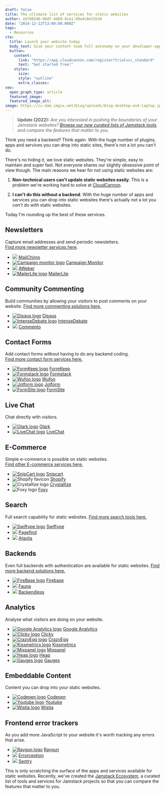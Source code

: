 ```yaml
---
draft: false
title: The ultimate list of services for static websites
author: a5f00346-90df-4d69-9ce1-d9e4c8e51b10
date: "2014-12-12T13:00:00.000Z"
tags:
  - Resources
cta:
  title: Launch your website today
  body_text: Give your content team full autonomy on your developer-approved tech stack with CloudCannon.
  button:
    content: 
      link: "https://app.cloudcannon.com/register?trial=cc_standard"
      text: "Get started free!"
    styles:
      size:
      style: "outline"
      extra_classes:
seo:
  open_graph_type: article
  featured_image:
  featured_image_alt:
image: https://cc-dam.imgix.net/blog/uploads/blog-desktop-and-laptop.jpg
---
```

> **Update (2022):**  *Are you interested in pushing the boundaries of your Jamstack websites? [Browse our new curated lists of Jamstack tools](https://cloudcannon.com/community/jamstack-ecosystem/), and compare the features that matter to you.*

Think you need a backend? Think again. With the huge number of plugins, apps and services you can drop into static sites, there's not a lot you can't do.

There's no hiding it, we love static websites. They're simple, easy to maintain and super fast. Not everyone shares our slightly obsessive point of view though. The main reasons we hear for not using static websites are:

1. **Non-technical users can't update static websites easily**. This is a problem we're working hard to solve at [CloudCannon](http://cloudcannon.com).

2. **I can't do this without a backend**. With the huge number of apps and services you can drop into static websites there's actually not a lot you *can't* do with static websites.

Today I'm rounding up the best of these services.

<div class="t-posts__content-roundup-boxes"><h2>Newsletters</h2><p>Capture email addresses and send periodic newsletters.<br /><a href="https://cloudcannon.com/community/jamstack-ecosystem/newsletters/">Find more newsletter services here</a>.</p><ul><li><img src="https://cc-dam.imgix.net/community/assets/ecosystem/newsletter/mailchimp-fav.jpg" /> <a href="http://mailchimp.com">MailChimp</a></li><li><a href="https://www.campaignmonitor.com/"><img alt="Campaign monitor logo" src="https://cc-dam.imgix.net/community/assets/ecosystem/newsletter/cmonitor-fav.jpg" /></a> <a target="_blank" rel="noopener" href="https://www.campaignmonitor.com/">Campaign Monitor</a></li><li><img src="https://cc-dam.imgix.net/community/assets/ecosystem/newsletter/aweber-fav.jpg" /> <a target="_blank" rel="noopener" href="https://www.aweber.com/email-newsletters.htm">AWeber</a></li><li><a href="https://www.mailerlite.com"><img alt="MailerLite logo" src="https://cc-dam.imgix.net/community/assets/ecosystem/newsletter/mailerlite-fav.jpg" /></a> <a href="https://www.mailerlite.com">MailerLite</a></li></ul><h2> </h2><h2>Community Commenting</h2><p>Build communities by allowing your visitors to post comments on your website. <a href="https://cloudcannon.com/community/jamstack-ecosystem/commenting/">Find more commenting solutions here.</a></p><ul><li><a href="https://disqus.com"><img alt="Disqus logo" src="https://cc-dam.imgix.net/community/assets/ecosystem/commenting/disqus-fav.jpg" /></a> <a href="https://disqus.com">Disqus</a></li><li><a href="http://intensedebate.com/"><img alt="IntenseDebate logo" src="https://cc-dam.imgix.net/community/assets/ecosystem/commenting/intense-fav.jpg" /></a> <a href="http://intensedebate.com/">IntenseDebate</a></li><li><img src="https://cc-dam.imgix.net/community/assets/ecosystem/commenting/commento-fav.jpg" /> <a target="_blank" rel="noopener" href="https://commento.io/">Commento</a></li></ul><h2> </h2><h2>Contact Forms</h2><p>Add contact forms without having to do any backend coding.<br /><a href="https://cloudcannon.com/community/jamstack-ecosystem/contact-forms/">Find more contact form services here.</a></p><ul><li><a href="https://formkeep.com/"><img alt="FormKeep logo" src="https://cc-dam.imgix.net/community/assets/ecosystem/contact-form/formkeep-fav.jpg" /></a> <a href="https://formkeep.com/">FormKeep</a></li><li><a href="https://www.formstack.com/"><img alt="Formstack logo" src="https://cc-dam.imgix.net/community/assets/ecosystem/contact-form/formstack-fav.jpg" /></a> <a href="https://www.formstack.com/">Formstack</a></li><li><a href="http://www.wufoo.com/"><img alt="Wufoo logo" src="https://cc-dam.imgix.net/community/assets/ecosystem/contact-form/wufoo-fav.jpg" /></a> <a href="http://www.wufoo.com/">Wufoo</a></li><li><a href="http://www.jotform.com/"><img alt="Jotform logo" src="https://cc-dam.imgix.net/community/assets/ecosystem/contact-form/jotform-fav.jpg" /></a> <a href="http://www.jotform.com/">Jotform</a></li><li><a href="https://www.formsite.com/"><img alt="FormSite logo" src="https://cc-dam.imgix.net/community/assets/ecosystem/contact-form/formsite-fav.jpg" /></a> <a href="https://www.formsite.com/">FormSite</a></li></ul><h2> </h2><h2>Live Chat</h2><p>Chat directly with visitors.</p><ul><li><a href="https://www.olark.com/"><img alt="Olark logo" src="https://cc-dam.imgix.net/Group.jpg" /></a> <a href="https://www.olark.com/">Olark</a></li><li><a href="http://www.livechatinc.com/"><img alt="LiveChat logo" src="https://cc-dam.imgix.net/Livechat_fsvicon.jpg" /></a> <a href="http://www.livechatinc.com/">LiveChat</a></li></ul><h2> </h2><h2>E-Commerce</h2><p>Simple e-commerce is possible on static websites.<br /><a href="https://cloudcannon.com/community/jamstack-ecosystem/ecommerce/">Find other E-commerce services here.</a></p><ul><li><a href="http://snipcart.com"><img alt="SnipCart logo" src="https://cc-dam.imgix.net/community/assets/ecosystem/ecommerce/snipcart-fav.jpg" /></a> <a href="http://snipcart.com">Snipcart</a></li><li><img src="https://cc-dam.imgix.net/community/assets/ecosystem/ecommerce/shopify-fav.jpg" alt="Shopify favicon" /> <a target="_blank" rel="noopener" href="https://www.shopify.com/plus/solutions/headless-commerce">Shopify</a></li><li><img src="https://cc-dam.imgix.net/community/assets/ecosystem/ecommerce/crystallize-fav.jpg" alt="Crystallize logo" /> <a target="_blank" rel="noopener" href="https://crystallize.com/">Crystallize</a></li><li><img src="https://cc-dam.imgix.net/community/assets/ecosystem/ecommerce/foxy-fav.jpg" alt="Foxy logo" /> <a target="_blank" rel="noopener" href="https://foxy.io/">Foxy</a></li></ul><h2> </h2><h2>Search</h2><p>Full search capability for static websites. <a href="https://cloudcannon.com/community/jamstack-ecosystem/search/">Find more search tools here.</a></p><ul><li><a href="https://swiftype.com/"><img alt="Swiftype logo" src="https://cc-dam.imgix.net/community/assets/ecosystem/search/swifttype-fav.jpg" /></a> <a href="https://swiftype.com/">Swiftype</a></li><li><img src="https://cc-dam.imgix.net/Pagefind_1.jpg" /> <a target="_blank" rel="noopener" href="https://pagefind.app/">Pagefind</a></li><li><img src="https://cc-dam.imgix.net/community/assets/ecosystem/search/algolia-fav.jpg" /> <a target="_blank" rel="noopener" href="https://www.algolia.com/">Algolia</a></li></ul> <h2>Backends</h2><p>Even full backends with authentication are available for static websites. <a href="https://cloudcannon.com/community/jamstack-ecosystem/backends/">Find more backend solutions here.</a></p><ul><li><a href="https://www.firebase.com/"><img alt="FireBase logo" src="https://cc-dam.imgix.net/community/assets/ecosystem/backends/firebase-fav.jpg" /></a> <a href="https://www.firebase.com/">Firebase</a></li><li><img src="https://cc-dam.imgix.net/community/assets/ecosystem/backends/fauna-fav.jpg" /> <a target="_blank" rel="noopener" href="https://fauna.com/">Fauna</a></li><li><img src="https://cc-dam.imgix.net/community/assets/ecosystem/backends/backendless-fav.jpg" /> <a target="_blank" rel="noopener" href="https://backendless.com/">Backendless</a></li></ul><h2> </h2><h2>Analytics</h2><p>Analyse what visitors are doing on your website.</p><ul><li><a href="http://www.google.com/analytics/"><img alt="Google Analytics logo" src="https://cc-dam.imgix.net/community/assets/ecosystem/analytics/googleanalytics-fav.jpg" /></a> <a href="http://www.google.com/analytics/">Google Analytics</a></li><li><a href="http://clicky.com/"><img alt="Clicky logo" src="https://cc-dam.imgix.net/community/assets/ecosystem/analytics/clicky-fav.jpg" /></a> <a href="http://clicky.com/">Clicky</a></li><li><a href="http://www.crazyegg.com/"><img alt="CrazyEgg logo" src="https://cc-dam.imgix.net/community/assets/ecosystem/analytics/crazyegg-fav.jpg" /></a> <a href="http://www.crazyegg.com/">CrazyEgg</a></li><li><a href="http://kissmetrics.com"><img alt="Kissmetrics logo" src="https://cc-dam.imgix.net/community/assets/ecosystem/analytics/kissmetric-fav.jpg" /></a> <a href="http://kissmetrics.com">Kissmetrics</a></li><li><a href="http://mixpanel.com"><img alt="Mixpanel logo" src="https://cc-dam.imgix.net/community/assets/ecosystem/analytics/mixpanel-fav.jpg" /></a> <a href="http://mixpanel.com">Mixpanel</a></li><li><a href="https://heapanalytics.com/"><img alt="Heap logo" src="https://cc-dam.imgix.net/community/assets/ecosystem/analytics/heap-fav.jpg" /></a> <a href="https://heapanalytics.com/">Heap</a></li><li><a href="http://get.gaug.es/"><img alt="Gauges logo" src="https://cc-dam.imgix.net/community/assets/ecosystem/analytics/gauges-fav.jpg" /></a> <a href="http://get.gaug.es/">Gauges</a></li></ul><h2> </h2><h2>Embeddable Content</h2><p>Content you can drop into your static websites.</p><ul><li><a href="http://codepen.io/"><img alt="Codepen logo" src="https://cc-dam.imgix.net/Codepen_favicon.jpg" /></a> <a href="http://codepen.io/">Codepen</a></li><li><a href="http://youtube.com"><img alt="Youtube logo" src="https://cc-dam.imgix.net/Youtube_favicon.jpg" /></a> <a href="http://youtube.com">Youtube</a></li><li><a href="http://wistia.com/"><img alt="Wistia logo" src="https://cc-dam.imgix.net/Wistia_favicon.jpg" /></a> <a href="http://wistia.com/">Wistia</a></li></ul><h2> </h2><h2>Frontend error trackers</h2><p>As you add more JavaScript to your website it's worth tracking any errors that arise.</p><ul><li><a href="https://raygun.io/"><img alt="Raygun logo" src="https://cc-dam.imgix.net/Raygun_favicon.jpg" /></a> <a href="https://raygun.io/">Raygun</a></li><li><img src="https://cc-dam.imgix.net/errorception_1.png" /> <a target="_blank" rel="noopener" href="https://errorception.com/">Errorception</a></li><li><img src="https://cc-dam.imgix.net/sentry_1.png" /> <a target="_blank" rel="noopener" href="https://sentry.io/welcome/">Sentry</a></li></ul></div>

This is only scratching the surface of the apps and services available for static websites. Recently, we've created the [Jamstack Ecosystem](https://cloudcannon.com/community/jamstack-ecosystem/), a curated list of tools and services for Jamstack projects so that you can compare the features that matter to you. 